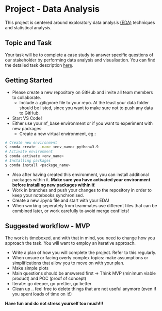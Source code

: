 # Project - Data Analysis

This project is centered around exploratory data 
analysis [(EDA)](Terezas_EDA_Checklist.pdf) techniques and statistical analysis.

## Topic and Task

Your task will be to complete a case study to answer specific questions of our stakeholder by performing data analysis and visualisation. 
You can find the detailed task description [here](Assignment.md).

## Getting Started

- Please create a new repository on GitHub and invite all team members to collaborate.
  - Include a .gitignore file to your repo. At the least your data folder should be listed, since you want to make sure not to push any data to GitHub.
- Start VS Code!
- Either use your nf_base environment or if you want to experiment with new packages:
  - Create a new virtual environment, eg.:  
```BASH 
# Create new environment
$ conda create --name <env_name> python=3.9
# Activate environment 
$ conda activate <env_name>
# Installing packages 
$ conda install <package_name>
```
  - Also after having created this environment, you can install additional packages within it. **Make sure you have activated your environment before installing new packages within it**!
  - Work in branches and push your changes to the repository in order to keep your notebooks synchronised.
  - Create a new .ipynb file and start with your EDA!
  - When working seperately from teammates use different files that can be combined later, or work carefully to avoid merge conflicts!


## Suggested workflow - MVP
The work is timeboxed, and with that in mind, you need to change how you approach the task. You will want to employ an iterative approach. 

* Write a plan of how you will complete the project. Refer to this regularly.
* When unsure or facing overly complex topics: make assumptions or simplifications that allow you to move on with your plan.
* Make simple plots
* Main questions should be answered first -> Think MVP (minimum viable product) and POC (proof of concept) 
* Iterate: go deeper, go prettier, go better
* Clean up .. feel free to delete things that are not useful anymore (even if you spent loads of time on it!)
 

**Have fun and do not stress yourself too much!!!**

